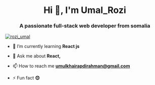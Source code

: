 <h1 align="center">Hi 👋, I'm Umal_Rozi</h1>
<h3 align="center">A passionate full-stack web developer from somalia</h3>
<p align="left"> <a href="https://twitter.com/rozi_umal" target="blank"><img src="https://img.shields.io/twitter/follow/rozi_umal?logo=twitter&style=for-the-badge" alt="rozi_umal" /></a> </p>

- 🌱 I’m currently learning **React js**

- 💬 Ask me about **React,**

- 📫 How to reach me **umulkhairapdirahman@gmail.com**

- ⚡ Fun fact **😊**




